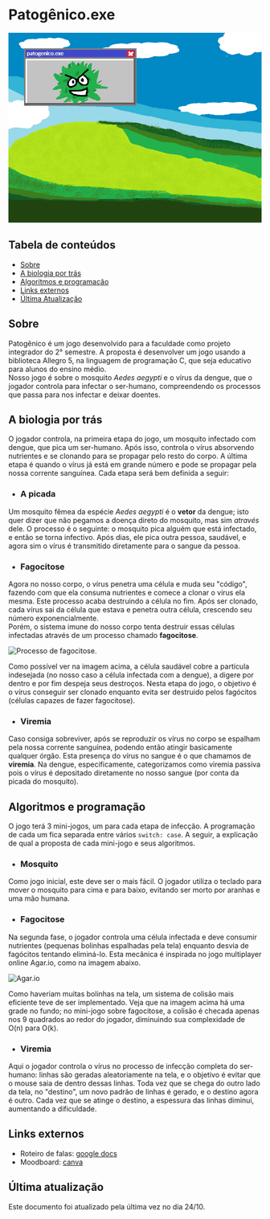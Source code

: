 # Patogênico.exe

!["Background patogenico"](img/bg.png)

## Tabela de conteúdos
- [Sobre](#sobre)
- [A biologia por trás](#biologia)
- [Algoritmos e programação](#algoritmos)
- [Links externos](#links)
- [Última Atualização](#atualizacoes)


## Sobre <a name="sobre"></a>

Patogênico é um jogo desenvolvido para a faculdade como projeto integrador do 2° semestre. A proposta é desenvolver um jogo usando a biblioteca Allegro 5, na linguagem de programação C, que seja educativo para alunos do ensino médio. <br>
Nosso jogo é sobre o mosquito *Aedes aegypti* e o vírus da dengue, que o jogador controla para  infectar o ser-humano, compreendendo os processos que passa para nos infectar e deixar doentes.

## A biologia por trás <a name="biologia"></a>

O jogador controla, na primeira etapa do jogo, um mosquito infectado com dengue, que pica um ser-humano. Após isso, controla o vírus absorvendo nutrientes e se clonando para se propagar pelo resto do corpo. A última etapa é quando o vírus já está em grande número e pode se propagar pela nossa corrente sanguínea. Cada etapa será bem definida a seguir:

* ### A picada

Um mosquito fêmea da espécie *Aedes aegypti* é o **vetor** da dengue; isto quer dizer que não pegamos a doença direto do mosquito, mas sim *através* dele. O processo é o seguinte: o mosquito pica alguém que está infectado, e então se torna infectivo. Após dias, ele pica outra pessoa, saudável, e agora sim o vírus é transmitido diretamente para o sangue da pessoa.

* ### Fagocitose

Agora no nosso corpo, o vírus penetra uma célula e muda seu "código", fazendo com que ela consuma nutrientes e comece a clonar o vírus ela mesma. Este processo acaba destruindo a célula no fim. Após ser clonado, cada vírus sai da célula que estava e penetra outra célula, crescendo seu número exponencialmente. <br>
    Porém, o sistema imune do nosso corpo tenta destruir essas células infectadas através de um processo chamado **fagocitose**.

![Processo de fagocitose.](https://s1.static.brasilescola.uol.com.br/be/2023/01/ilustracao-dos-neutrofilos-realizando-a-fagocitose.jpg "Fagócito em ação")
    
Como possível ver na imagem acima, a célula saudável cobre a partícula indesejada (no nosso caso a célula infectada com a dengue), a digere por dentro e por fim despeja seus destroços. Nesta etapa do jogo, o objetivo é o vírus conseguir ser clonado enquanto evita ser destruido pelos fagócitos (células capazes de fazer fagocitose).

* ### Viremia

Caso consiga sobreviver, após se reproduzir os vírus no corpo se espalham pela nossa corrente sanguínea, podendo então atingir basicamente qualquer órgão. Esta presença do vírus no sangue é o que chamamos de **viremia**. Na dengue, especificamente, categorizamos como viremia passiva pois o vírus é depositado diretamente no nosso sangue (por conta da picada do mosquito).


## Algoritmos e programação <a name="algoritmos"></a>

O jogo terá 3 mini-jogos, um para cada etapa de infecção. A programação de cada um fica separada entre vários `switch: case`. A seguir, a explicação de qual a proposta de cada mini-jogo e seus algoritmos.

* ### Mosquito

Como jogo inicial, este deve ser o mais fácil. O jogador utiliza o teclado para mover o mosquito para cima e para baixo, evitando ser morto por aranhas e uma mão humana.


* ### Fagocitose

Na segunda fase, o jogador controla uma célula infectada e deve consumir nutrientes (pequenas bolinhas espalhadas pela tela) enquanto desvia de fagócitos tentando eliminá-lo. Esta mecânica é inspirada no jogo multiplayer online Agar.io, como na imagem abaixo.

![Agar.io](https://fs.npstatic.com/userfiles/6947537/image/agario-w810h462.jpg "Jogo Agar.io")

Como haveriam muitas bolinhas na tela, um sistema de colisão mais eficiente teve de ser implementado. Veja que na imagem acima há uma grade no fundo; no mini-jogo sobre fagocitose, a colisão é checada apenas nos 9 quadrados ao redor do jogador, diminuindo sua complexidade de O(n) para O(k).

* ### Viremia

Aqui o jogador controla o vírus no processo de infecção completa do ser-humano: linhas são geradas aleatoriamente na tela, e o objetivo é evitar que o mouse saia de dentro dessas linhas. Toda vez que se chega do outro lado da tela, no "destino", um novo padrão de linhas é gerado, e o destino agora é outro. Cada vez que se atinge o destino, a espessura das linhas diminui, aumentando a dificuldade.

## Links externos <a name="links"></a>
- Roteiro de falas: [google docs](https://docs.google.com/document/d/16gaW1oDv8f9qrr2GSL31v_34xzxDkxPBFBPKD5Qkxgo/edit?usp=sharing)
- Moodboard: [canva](https://www.canva.com/design/DAGRo9KRR6Q/Fd1EgLr0FTRXVkg5y6Y6Zg/edit?utm_content=DAGRo9KRR6Q&utm_campaign=designshare&utm_medium=link2&utm_source=sharebutton)

## Última atualização <a name="atualizacoes"></a>
Este documento foi atualizado pela última vez no dia 24/10.
